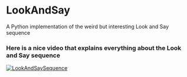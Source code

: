 # LookAndSay
A Python implementation of the weird but interesting Look and Say sequence

### Here is a nice video that explains everything about the Look and Say sequence


[![LookAndSaySequence](http://img.youtube.com/vi/LpjX3kHXcR0/0.jpg)](http://www.youtube.com/watch?v=LpjX3kHXcR0)
